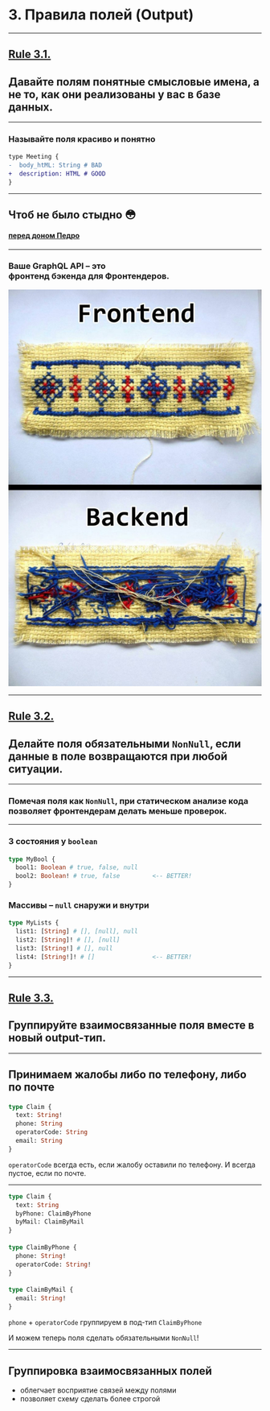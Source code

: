 # 3. Правила полей (Output)

---

## [Rule 3.1.](https://github.com/nodkz/conf-talks/tree/master/articles/graphql/schema-design#rule-3.1)

## Давайте полям понятные смысловые имена, а не то, как они реализованы у вас в базе данных.

---

### Называйте поля красиво и понятно

```diff
type Meeting {
-  body_htML: String # BAD
+  description: HTML # GOOD
}

```

---

## Чтоб не было стыдно 😳

#### [перед доном Педро](https://pikabu.ru/story/anekdot_3660462)

---

### Ваше GraphQL API – это<br/>фронтенд бэкенда для Фронтендеров.

![img](./front-back.jpg) <!-- .element: class="plain" style="max-width: 300px"  -->

---

## [Rule 3.2.](https://github.com/nodkz/conf-talks/tree/master/articles/graphql/schema-design#rule-3.2)

## Делайте поля обязательными `NonNull`, если данные в поле возвращаются при любой ситуации.

---

### Помечая поля как `NonNull`, при статическом анализе кода позволяет фронтендерам делать меньше проверок.

---

### 3 состояния у `boolean`

```graphql
type MyBool {
  bool1: Boolean # true, false, null
  bool2: Boolean! # true, false         <-- BETTER!
}
```

### Массивы – `null` снаружи и внутри

```graphql
type MyLists {
  list1: [String] # [], [null], null
  list2: [String]! # [], [null]
  list3: [String!] # [], null
  list4: [String!]! # []                <-- BETTER!
}
```

---

## [Rule 3.3.](https://github.com/nodkz/conf-talks/tree/master/articles/graphql/schema-design#rule-3.3)

## Группируйте взаимосвязанные поля вместе в новый output-тип.

---

## Принимаем жалобы либо по телефону, либо по почте

```graphql
type Claim {
  text: String!
  phone: String
  operatorCode: String
  email: String
}
```

<span class="fragment" data-code-focus="4">
  <code>operatorCode</code> всегда есть, если жалобу оставили по телефону. И всегда пустое, если по почте.
</span>

---

```graphql
type Claim {
  text: String
  byPhone: ClaimByPhone
  byMail: ClaimByMail
}

type ClaimByPhone {
  phone: String!
  operatorCode: String!
}

type ClaimByMail {
  email: String!
}
```

<code>phone</code> + <code>operatorCode</code> группируем в под-тип <code>ClaimByPhone</code>

<span class="fragment">И можем теперь поля сделать обязательными <code>NonNull</code>!</span>

---

## Группировка взаимосвязанных полей

- облегчает восприятие связей между полями
- позволяет схему сделать более строгой
